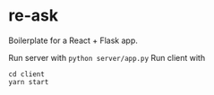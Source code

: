 # re-ask
Boilerplate for a React + Flask app.

Run server with `python server/app.py`
Run client with
```
cd client
yarn start
```
